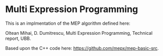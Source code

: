 # Multi Expression Programming

This is an implmentation of the MEP algorithm defined here:

Oltean Mihai, D. Dumitrescu, Multi Expression Programming, Technical report, UBB.

Based upon the C++ code here: https://github.com/mepx/mep-basic-src.
